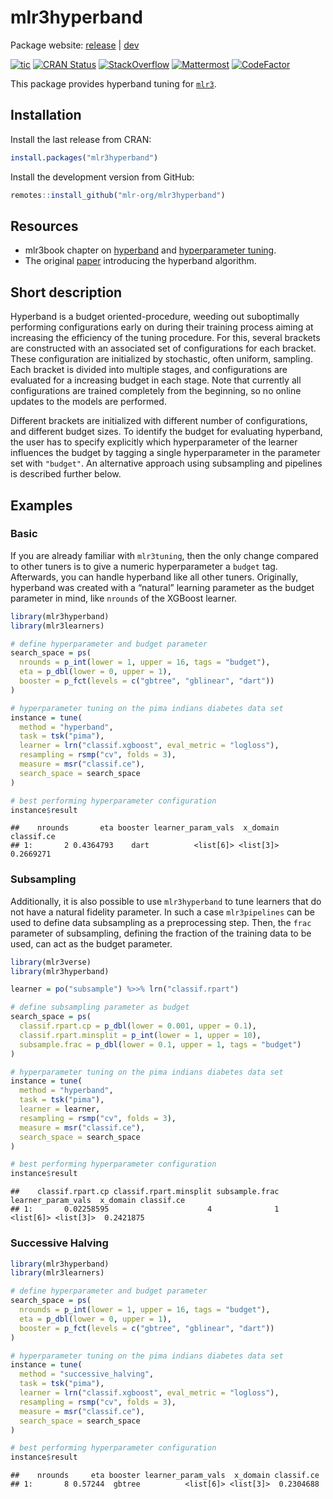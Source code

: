 
# mlr3hyperband

Package website: [release](https://mlr3hyperband.mlr-org.com/) |
[dev](https://mlr3hyperband.mlr-org.com/dev/)

<!-- badges: start -->

[![tic](https://github.com/mlr-org/mlr3hyperband/workflows/tic/badge.svg?branch=main)](https://github.com/mlr-org/mlr3hyperband/actions)
[![CRAN
Status](https://www.r-pkg.org/badges/version-ago/mlr3hyperband)](https://cran.r-project.org/package=mlr3hyperband)
[![StackOverflow](https://img.shields.io/badge/stackoverflow-mlr3-orange.svg)](https://stackoverflow.com/questions/tagged/mlr3)
[![Mattermost](https://img.shields.io/badge/chat-mattermost-orange.svg)](https://lmmisld-lmu-stats-slds.srv.mwn.de/mlr_invite/)
[![CodeFactor](https://www.codefactor.io/repository/github/mlr-org/mlr3hyperband/badge)](https://www.codefactor.io/repository/github/mlr-org/mlr3hyperband)
<!-- badges: end -->

This package provides hyperband tuning for
[`mlr3`](https://mlr3.mlr-org.com).

## Installation

Install the last release from CRAN:

``` r
install.packages("mlr3hyperband")
```

Install the development version from GitHub:

``` r
remotes::install_github("mlr-org/mlr3hyperband")
```

## Resources

  - mlr3book chapter on
    [hyperband](https://mlr3book.mlr-org.com/hyperband.html) and
    [hyperparameter tuning](https://mlr3book.mlr-org.com/tuning.html).
  - The original [paper](https://arxiv.org/abs/1603.06560) introducing
    the hyperband algorithm.

## Short description

Hyperband is a budget oriented-procedure, weeding out suboptimally
performing configurations early on during their training process aiming
at increasing the efficiency of the tuning procedure. For this, several
brackets are constructed with an associated set of configurations for
each bracket. These configuration are initialized by stochastic, often
uniform, sampling. Each bracket is divided into multiple stages, and
configurations are evaluated for a increasing budget in each stage. Note
that currently all configurations are trained completely from the
beginning, so no online updates to the models are performed.

Different brackets are initialized with different number of
configurations, and different budget sizes. To identify the budget for
evaluating hyperband, the user has to specify explicitly which
hyperparameter of the learner influences the budget by tagging a single
hyperparameter in the parameter set with `"budget"`. An alternative
approach using subsampling and pipelines is described further below.

## Examples

### Basic

If you are already familiar with `mlr3tuning`, then the only change
compared to other tuners is to give a numeric hyperparameter a `budget`
tag. Afterwards, you can handle hyperband like all other tuners.
Originally, hyperband was created with a “natural” learning parameter as
the budget parameter in mind, like `nrounds` of the XGBoost learner.

``` r
library(mlr3hyperband)
library(mlr3learners)

# define hyperparameter and budget parameter
search_space = ps(
  nrounds = p_int(lower = 1, upper = 16, tags = "budget"),
  eta = p_dbl(lower = 0, upper = 1),
  booster = p_fct(levels = c("gbtree", "gblinear", "dart"))
)

# hyperparameter tuning on the pima indians diabetes data set
instance = tune(
  method = "hyperband",
  task = tsk("pima"),
  learner = lrn("classif.xgboost", eval_metric = "logloss"),
  resampling = rsmp("cv", folds = 3),
  measure = msr("classif.ce"),
  search_space = search_space
)

# best performing hyperparameter configuration
instance$result
```

    ##    nrounds       eta booster learner_param_vals  x_domain classif.ce
    ## 1:       2 0.4364793    dart          <list[6]> <list[3]>  0.2669271

### Subsampling

Additionally, it is also possible to use `mlr3hyperband` to tune
learners that do not have a natural fidelity parameter. In such a case
`mlr3pipelines` can be used to define data subsampling as a
preprocessing step. Then, the `frac` parameter of subsampling, defining
the fraction of the training data to be used, can act as the budget
parameter.

``` r
library(mlr3verse)
library(mlr3hyperband)

learner = po("subsample") %>>% lrn("classif.rpart")

# define subsampling parameter as budget
search_space = ps(
  classif.rpart.cp = p_dbl(lower = 0.001, upper = 0.1),
  classif.rpart.minsplit = p_int(lower = 1, upper = 10),
  subsample.frac = p_dbl(lower = 0.1, upper = 1, tags = "budget")
)

# hyperparameter tuning on the pima indians diabetes data set
instance = tune(
  method = "hyperband",
  task = tsk("pima"),
  learner = learner,
  resampling = rsmp("cv", folds = 3),
  measure = msr("classif.ce"),
  search_space = search_space
)

# best performing hyperparameter configuration
instance$result
```

    ##    classif.rpart.cp classif.rpart.minsplit subsample.frac learner_param_vals  x_domain classif.ce
    ## 1:       0.02258595                      4              1          <list[6]> <list[3]>  0.2421875

### Successive Halving

``` r
library(mlr3hyperband)
library(mlr3learners)

# define hyperparameter and budget parameter
search_space = ps(
  nrounds = p_int(lower = 1, upper = 16, tags = "budget"),
  eta = p_dbl(lower = 0, upper = 1),
  booster = p_fct(levels = c("gbtree", "gblinear", "dart"))
)

# hyperparameter tuning on the pima indians diabetes data set
instance = tune(
  method = "successive_halving",
  task = tsk("pima"),
  learner = lrn("classif.xgboost", eval_metric = "logloss"),
  resampling = rsmp("cv", folds = 3),
  measure = msr("classif.ce"),
  search_space = search_space
)

# best performing hyperparameter configuration
instance$result
```

    ##    nrounds     eta booster learner_param_vals  x_domain classif.ce
    ## 1:       8 0.57244  gbtree          <list[6]> <list[3]>  0.2304688
